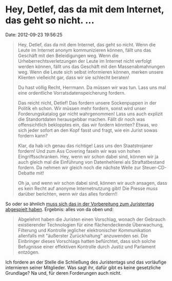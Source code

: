 Hey, Detlef, das da mit dem Internet, das geht so nicht. \...
=============================================================

Date: 2012-09-23 19:56:25

> Hey, Detlef, das da mit dem Internet, das geht so nicht. Wenn die
> Leute im Internet anonym kommunizieren können, fällt uns das Geschäft
> mit den Beleidigungen weg. Wenn die Urheberrechtsverletzungen der
> Leute im Internet nicht verfolgt werden können, fällt uns das Geschäft
> mit den Massenabmahnungen weg. Wenn die Leute sich selbst informieren
> können, merken unsere Klienten vielleicht gar, dass wir sie schlecht
> beraten!
>
> Du hast völlig Recht, Herrmann. Da müssen wir was tun. Lass uns mal
> eine ordentliche Vorratsdatenspeicherung fordern.
>
> Das reicht nicht, Detlef! Das fordern unsere Sockenpuppen in der
> Politik eh schon. Wir müssen mehr fordern, sonst wird unser
> Forderungskatalog gar nicht wahrgenommen! Lass uns auch explizit die
> Standortdaten herausgebbar machen. Fällt dir noch was offensichtlich
> beklopptes ein, das wir fordern könnten? Etwas, wo sich jeder sofort
> an den Kopf fasst und fragt, wie ein Jurist sowas fordern kann?
>
> Klar, da hab ich genau das richtige! Lass uns den Staatstrojaner
> fordern! Und zum Ass Covering faseln wir was von hohen
> Eingriffsschranken. Hey, wenn wir schon dabei sind, können wir ja auch
> gleich mal die Einführung von Datenhehlerei als Straftatbestand
> fordern. Da nehmen wir gleich noch die nächste Welle zur
> Steuer-CD-Debatte mit!
>
> Oh ja, und wenn wir schon dabei sind, können wir auch ansagen, dass es
> kein Recht auf anonyme Internetnutzung gibt! Die Presse *muss* darüber
> berichten, wenn wir das alles fordern!!

So oder so ähnlich [muss sich das in der Vorbereitung zum Juristentag
abgespielt haben](http://www.heise.de/-1715156). Ergebnis: alles von da
oben und:

> Abgelehnt haben die Juristen einen Vorschlag, wonach der Gebrauch
> existierender Technologien für eine flächendeckende Überwachung,
> Filterung und Kontrolle jeglicher elektronischer Kommunikation
> allenfalls mit \"äußerster Zurückhaltung\" anzuwenden sei. Die
> Einbringer dieses Vorschlags hatten befürchtet, dass sich solche
> Befugnisse einer effektiven Kontrolle durch Justiz und Parlament
> entzögen.

Ich fordere an der Stelle die Schließung des Juristentags und das
vorläufige internieren seiner Mitglieder. Was sagt ihr, dafür gibt es
keine gesetzliche Grundlage? Na und, für deren Forderungen auch nicht.
